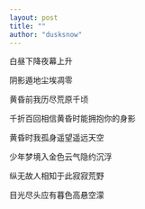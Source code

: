 ```yaml
---
layout: post
title: ""
author: "dusksnow"
---
```


白昼下降夜幕上升

阴影遁地尘埃凋零

黄昏前我历尽荒原千顷

千折百回相信黄昏时能拥抱你的身影

黄昏时我孤身遥望遥远天空

少年梦境入金色云气隐约沉浮

纵无故人相知于此寂寂荒野

目光尽头应有暮色高悬空濛